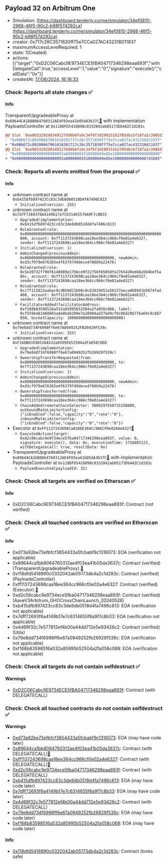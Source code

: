 ## Payload 32 on Arbitrum One

- Simulation: [https://dashboard.tenderly.co/me/simulator/34ef0810-2968-46f5-90c2-b98f574292ca](https://dashboard.tenderly.co/me/simulator/34ef0810-2968-46f5-90c2-b98f574292ca)
- creator: 0x717c26C3571830ff75e7CCa027AC432318D11837
- maximumAccessLevelRequired: 1
- state: 1(Created)
- actions: [{"target":"0xD2C06Cabc9E9734ECE5fBA04717346298eaa893f","withDelegateCall":true,"accessLevel":1,"value":"0","signature":"execute()","callData":"0x"}]
- createdAt: [17/06/2024, 16:16:33](https://arbiscan.io/tx/0x622cb7723a4f110a2e1c249b140cd254f56406f383894b85b9a04d9fbe0d0371)

### Check: Reports all state changes :white_check_mark:

#### Info


TransparentUpgradeableProxy at `0x89644CA1bB8064760312AE4F03ea41b05dA3637C`[:ghost:](https://github.com/bgd-labs/aave-address-book "GovernanceV3Arbitrum.PAYLOADS_CONTROLLER") with implementation PayloadsController at `0x118DFD5418890c0332042ab05173Db4A2C1d283c`
```diff
@@ Slot `0xe0033292d8349127dd6b6fa9c34f6f3d290151b2785dbcbf18fa2c3985d1f743` @@
- "0x006672c89200667061610201717c26c3571830ff75e7cca027ac432318d11837"
+ "0x006672c89200667061610301717c26c3571830ff75e7cca027ac432318d11837"
@@ Slot `0xe0033292d8349127dd6b6fa9c34f6f3d290151b2785dbcbf18fa2c3985d1f744` @@
- "0x000000000000000000093a80000001518000669e85e100000000000000000000"
+ "0x000000000000000000093a80000001518000669e85e100000000000066741b03"
```


### Check: Reports all events emitted from the proposal :white_check_mark:

#### Info

- unknown contract name at `0xb415Dfb897423Cc83c3dE8db0518D4fA7496C813`
  - `Initialized(version: 255)`
- unknown contract name at `0x7dfF72693f6A4149b17e7C6314655f6A9F7c8B33`
  - `Upgraded(implementation: 0xb415dfb897423cc83c3de8db0518d4fa7496c813)`
  - `RoleGranted(role: 0x0000000000000000000000000000000000000000000000000000000000000000, account: 0xff1137243698caa18ee364cc966cf0e02a4e6327, sender: 0xff1137243698caa18ee364cc966cf0e02a4e6327)`
  - `Initialized(version: 1)`
  - `AdminChanged(previousAdmin: 0x0000000000000000000000000000000000000000, newAdmin: 0xd3cf979e676265e4f6379749dece4708b9a22476)`
  - `RoleGranted(role: 0x5e20732f79076148980e17b6ce9f22756f85058fe2765420ed48a504bef5a8bc, account: 0xff1137243698caa18ee364cc966cf0e02a4e6327, sender: 0xff1137243698caa18ee364cc966cf0e02a4e6327)`
  - `RoleGranted(role: 0xc7f115822aabac0cd6b9d21b08c0c63819451a58157aecad689d1b5674fad408, account: 0xff1137243698caa18ee364cc966cf0e02a4e6327, sender: 0xff1137243698caa18ee364cc966cf0e02a4e6327)`
  - `FacilitatorAdded(facilitatorAddress: 0xf168b83598516a532a85995b52504a2fa058c068, label: 0xf559b481d88665ade8bd4289e7a20904ad37b49cf0c0bd29677ba69c9c887050, bucketCapacity: 1000000000000000000000000)`
- unknown contract name at `0x79e8dd734F6998Ff6e67A0949252FB26929F539c`
  - `Initialized(version: 255)`
- unknown contract name at `0xF168B83598516A532a85995b52504a2Fa058C068`
  - `Upgraded(implementation: 0x79e8dd734f6998ff6e67a0949252fb26929f539c)`
  - `OwnershipTransferRequested(from: 0x0000000000000000000000000000000000000000, to: 0xff1137243698caa18ee364cc966cf0e02a4e6327)`
  - `Initialized(version: 1)`
  - `AdminChanged(previousAdmin: 0x0000000000000000000000000000000000000000, newAdmin: 0xd3cf979e676265e4f6379749dece4708b9a22476)`
  - `OwnershipTransferred(from: 0x0000000000000000000000000000000000000000, to: 0xff1137243698caa18ee364cc966cf0e02a4e6327)`
  - `ChainAdded(remoteChainSelector: 5009297550715158000, outboundRateLimiterConfig: {"isEnabled":false,"capacity":"0","rate":"0"}, inboundRateLimiterConfig: {"isEnabled":false,"capacity":"0","rate":"0"})`
- Executor at `0xFF1137243698CaA18EE364Cc966CF0e02A4e6327`[:ghost:](https://github.com/bgd-labs/aave-address-book "AaveV3Arbitrum.ACL_ADMIN, GovernanceV3Arbitrum.EXECUTOR_LVL_1")
  - `ExecutedAction(target: 0xd2c06cabc9e9734ece5fba04717346298eaa893f, value: 0, signature: execute(), data: 0x, executionTime: 1718885123, withDelegatecall: true, resultData: 0x)`
- TransparentUpgradeableProxy at `0x89644CA1bB8064760312AE4F03ea41b05dA3637C`[:ghost:](https://github.com/bgd-labs/aave-address-book "GovernanceV3Arbitrum.PAYLOADS_CONTROLLER") with implementation PayloadsController at `0x118DFD5418890c0332042ab05173Db4A2C1d283c`
  - `PayloadExecuted(payloadId: 32)`

### Check: Check all targets are verified on Etherscan :white_check_mark:

#### Info

- 0xD2C06Cabc9E9734ECE5fBA04717346298eaa893f: Contract (not verified) 

### Check: Check all touched contracts are verified on Etherscan :white_check_mark:

#### Info

- 0xd73a92be73efbfcf3854433a5fcbabf9c1316073: EOA (verification not applicable)
- 0x89644ca1bb8064760312ae4f03ea41b05da3637c: Contract (verified) (TransparentUpgradeableProxy) [:ghost:](https://github.com/bgd-labs/aave-address-book "GovernanceV3Arbitrum.PAYLOADS_CONTROLLER")
- 0x118dfd5418890c0332042ab05173db4a2c1d283c: Contract (verified) (PayloadsController) 
- 0xff1137243698caa18ee364cc966cf0e02a4e6327: Contract (verified) (Executor) [:ghost:](https://github.com/bgd-labs/aave-address-book "AaveV3Arbitrum.ACL_ADMIN, GovernanceV3Arbitrum.EXECUTOR_LVL_1")
- 0xd2c06cabc9e9734ece5fba04717346298eaa893f: Contract (verified) (AaveV3Arbitrum_GHOCrossChainLaunch_20240528) 
- 0xb415dfb897423cc83c3de8db0518d4fa7496c813: EOA (verification not applicable)
- 0x7dff72693f6a4149b17e7c6314655f6a9f7c8b33: EOA (verification not applicable)
- 0x4d69f32c7e577812ef4b00a44dd712e5e93426c2: Contract (verified) (Utils) 
- 0x79e8dd734f6998ff6e67a0949252fb26929f539c: EOA (verification not applicable)
- 0xf168b83598516a532a85995b52504a2fa058c068: EOA (verification not applicable)

### Check: Check all targets do not contain selfdestruct :white_check_mark:

#### Warnings

- [0xD2C06Cabc9E9734ECE5fBA04717346298eaa893f](https://arbiscan.io/address/0xD2C06Cabc9E9734ECE5fBA04717346298eaa893f): Contract (with DELEGATECALL)

### Check: Check all touched contracts do not contain selfdestruct :white_check_mark:

#### Warnings

- [0xd73a92be73efbfcf3854433a5fcbabf9c1316073](https://arbiscan.io/address/0xd73a92be73efbfcf3854433a5fcbabf9c1316073): EOA (may have code later)
- [0x89644ca1bb8064760312ae4f03ea41b05da3637c](https://arbiscan.io/address/0x89644ca1bb8064760312ae4f03ea41b05da3637c): Contract (with DELEGATECALL)[:ghost:](https://github.com/bgd-labs/aave-address-book "GovernanceV3Arbitrum.PAYLOADS_CONTROLLER")
- [0xff1137243698caa18ee364cc966cf0e02a4e6327](https://arbiscan.io/address/0xff1137243698caa18ee364cc966cf0e02a4e6327): Contract (with DELEGATECALL)[:ghost:](https://github.com/bgd-labs/aave-address-book "AaveV3Arbitrum.ACL_ADMIN, GovernanceV3Arbitrum.EXECUTOR_LVL_1")
- [0xd2c06cabc9e9734ece5fba04717346298eaa893f](https://arbiscan.io/address/0xd2c06cabc9e9734ece5fba04717346298eaa893f): Contract (with DELEGATECALL)
- [0xb415dfb897423cc83c3de8db0518d4fa7496c813](https://arbiscan.io/address/0xb415dfb897423cc83c3de8db0518d4fa7496c813): EOA (may have code later)
- [0x7dff72693f6a4149b17e7c6314655f6a9f7c8b33](https://arbiscan.io/address/0x7dff72693f6a4149b17e7c6314655f6a9f7c8b33): EOA (may have code later)
- [0x4d69f32c7e577812ef4b00a44dd712e5e93426c2](https://arbiscan.io/address/0x4d69f32c7e577812ef4b00a44dd712e5e93426c2): Contract (with DELEGATECALL)
- [0x79e8dd734f6998ff6e67a0949252fb26929f539c](https://arbiscan.io/address/0x79e8dd734f6998ff6e67a0949252fb26929f539c): EOA (may have code later)
- [0xf168b83598516a532a85995b52504a2fa058c068](https://arbiscan.io/address/0xf168b83598516a532a85995b52504a2fa058c068): EOA (may have code later)

#### Info

- [0x118dfd5418890c0332042ab05173db4a2c1d283c](https://arbiscan.io/address/0x118dfd5418890c0332042ab05173db4a2c1d283c): Contract (looks safe)

